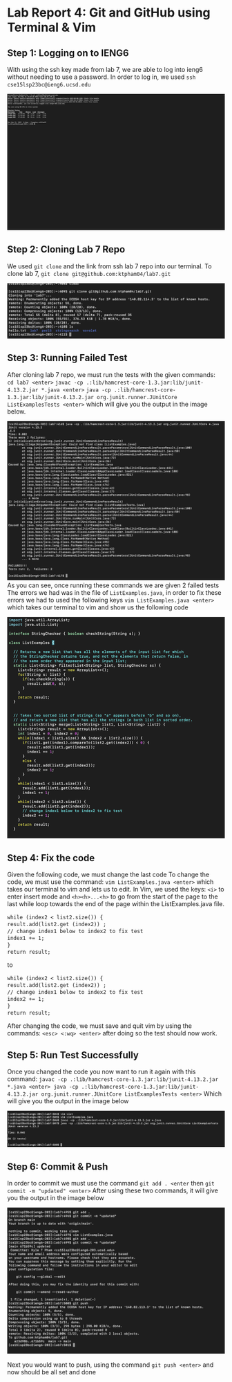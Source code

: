 # Lab Report 4: Git and GitHub using Terminal & Vim

## Step 1: Logging on to IENG6
With using the ssh key made from lab 7, we are able to log into ieng6 without needing to use a password. In order to log in, we used `ssh cse15lsp23bc@ieng6.ucsd.edu`

![Image](ieng.png)

## Step 2: Cloning Lab 7 Repo
We used `git clone` and the link from ssh lab 7 repo into our terminal. To clone lab 7, `git clone git@github.com:ktpham04/lab7.git`

![Image](clone.png)

## Step 3: Running Failed Test
After cloning lab 7 repo, we must run the tests with the given commands: ` cd lab7 <enter>` 
`javac -cp .:lib/hamcrest-core-1.3.jar:lib/junit-4.13.2.jar *.java <enter>` 
`java -cp .:lib/hamcrest-core-1.3.jar:lib/junit-4.13.2.jar org.junit.runner.JUnitCore ListExamplesTests <enter>` which will give you the output in the image below.

![Image](failed.png)
As you can see, once running these commands we are given 2 failed tests
The errors we had was in the file of `ListExamples.java`, in order to fix these errors we had to used the following keys `vim ListExamples.java <enter>` which takes our terminal to vim and show us the following code

![Image](code.png)

## Step 4: Fix the code
Given the following code, we must change the last code 
To change the code, we must use the command: `vim ListExamples.java <enter>` which takes our terminal to vim and lets us to edit. In Vim, we used the keys: `<i>` to enter insert mode and `<h><h>...<h>` to go from the start of the page to the last while loop towards the end of the page within the ListExamples.java file.
```
while (index2 < list2.size()) {
result.add(list2.get (index2)) ;
// change index1 below to index2 to fix test
index1 += 1;
}
return result;
```
to
```
while (index2 < list2.size()) {
result.add(list2.get (index2)) ;
// change index1 below to index2 to fix test
index2 += 1;
}
return result;
```
After changing the code, we must save and quit vim by using the commands: `<esc> <:wq> <enter>` after doing so the test should now work.

## Step 5: Run Test Successfully
Once you changed the code you now want to run it again with this command: `javac -cp .:lib/hamcrest-core-1.3.jar:lib/junit-4.13.2.jar *.java <enter> java -cp .:lib/hamcrest-core-1.3.jar:lib/junit-4.13.2.jar org.junit.runner.JUnitCore ListExamplesTests <enter>`
Which will give you the output in the image below

![Image](slay.png)

## Step 6: Commit & Push
In order to commit we must use the command `git add . <enter` then `git commit -m "updated" <enter>`
After using these two commands, it will give you the output in the image below

![Image](com.png)

Next you would want to push, using the command `git push <enter>` and now should be all set and done
